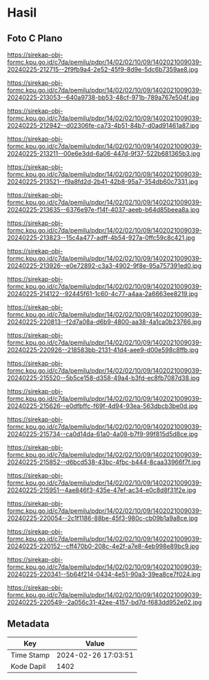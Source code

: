 # Hasil

## Foto C Plano

https://sirekap-obj-formc.kpu.go.id/c7da/pemilu/pdpr/14/02/02/10/09/1402021009039-20240225-212715--2f9fb9a4-2e52-45f9-8d9e-5dc6b7359ae8.jpg

https://sirekap-obj-formc.kpu.go.id/c7da/pemilu/pdpr/14/02/02/10/09/1402021009039-20240225-213053--640a9738-bb53-48cf-971b-789a767e504f.jpg

https://sirekap-obj-formc.kpu.go.id/c7da/pemilu/pdpr/14/02/02/10/09/1402021009039-20240225-212942--d02306fe-ca73-4b51-84b7-d0ad91461a87.jpg

https://sirekap-obj-formc.kpu.go.id/c7da/pemilu/pdpr/14/02/02/10/09/1402021009039-20240225-213211--00e6e3dd-6a06-447d-9f37-522b681365b3.jpg

https://sirekap-obj-formc.kpu.go.id/c7da/pemilu/pdpr/14/02/02/10/09/1402021009039-20240225-213521--f9a8fd2d-2b41-42b8-95a7-354db60c7331.jpg

https://sirekap-obj-formc.kpu.go.id/c7da/pemilu/pdpr/14/02/02/10/09/1402021009039-20240225-213635--6376e97e-f14f-4037-aeeb-b64d85beea8a.jpg

https://sirekap-obj-formc.kpu.go.id/c7da/pemilu/pdpr/14/02/02/10/09/1402021009039-20240225-213823--15c4a477-adff-4b54-927a-0ffc59c8c421.jpg

https://sirekap-obj-formc.kpu.go.id/c7da/pemilu/pdpr/14/02/02/10/09/1402021009039-20240225-213926--e0e72892-c3a3-4902-9f8e-95a757391ed0.jpg

https://sirekap-obj-formc.kpu.go.id/c7da/pemilu/pdpr/14/02/02/10/09/1402021009039-20240225-214122--92445f61-1c60-4c77-a4aa-2a6663ee8219.jpg

https://sirekap-obj-formc.kpu.go.id/c7da/pemilu/pdpr/14/02/02/10/09/1402021009039-20240225-220813--f2d7a08a-d6b9-4800-aa38-4a1ca0b23766.jpg

https://sirekap-obj-formc.kpu.go.id/c7da/pemilu/pdpr/14/02/02/10/09/1402021009039-20240225-220926--218583bb-2131-41d4-aee9-d00e598c8ffb.jpg

https://sirekap-obj-formc.kpu.go.id/c7da/pemilu/pdpr/14/02/02/10/09/1402021009039-20240225-215520--5b5ce158-d358-49a4-b3fd-ec8fb7087d38.jpg

https://sirekap-obj-formc.kpu.go.id/c7da/pemilu/pdpr/14/02/02/10/09/1402021009039-20240225-215626--e0dfbffc-f69f-4d94-93ea-563dbcb3be0d.jpg

https://sirekap-obj-formc.kpu.go.id/c7da/pemilu/pdpr/14/02/02/10/09/1402021009039-20240225-215734--ca0d14da-61a0-4a08-b7f9-99f815d5d8ce.jpg

https://sirekap-obj-formc.kpu.go.id/c7da/pemilu/pdpr/14/02/02/10/09/1402021009039-20240225-215852--d6bcd538-43bc-4fbc-b444-8caa33966f7f.jpg

https://sirekap-obj-formc.kpu.go.id/c7da/pemilu/pdpr/14/02/02/10/09/1402021009039-20240225-215951--4ae846f3-435e-47ef-ac34-e0c8d8f31f2e.jpg

https://sirekap-obj-formc.kpu.go.id/c7da/pemilu/pdpr/14/02/02/10/09/1402021009039-20240225-220054--2c1f1186-88be-45f3-980c-cb09b1a9a8ce.jpg

https://sirekap-obj-formc.kpu.go.id/c7da/pemilu/pdpr/14/02/02/10/09/1402021009039-20240225-220152--cff470b0-208c-4e2f-a7e8-4eb998e89bc9.jpg

https://sirekap-obj-formc.kpu.go.id/c7da/pemilu/pdpr/14/02/02/10/09/1402021009039-20240225-220341--5b64f214-0434-4e51-90a3-39ea8ce7f024.jpg

https://sirekap-obj-formc.kpu.go.id/c7da/pemilu/pdpr/14/02/02/10/09/1402021009039-20240225-220549--2a056c31-42ee-4157-bd7d-f683dd952e02.jpg


## Metadata

| Key        | Value               |
| ---------- | ------------------- |
| Time Stamp | 2024-02-26 17:03:51 |
| Kode Dapil | 1402                |



